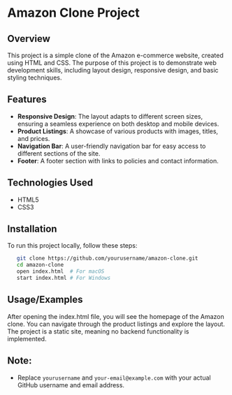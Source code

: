 
# Amazon Clone Project

## Overview

This project is a simple clone of the Amazon e-commerce website, created using HTML and CSS. The purpose of this project is to demonstrate web development skills, including layout design, responsive design, and basic styling techniques.

## Features

- **Responsive Design**: The layout adapts to different screen sizes, ensuring a seamless experience on both desktop and mobile devices.
- **Product Listings**: A showcase of various products with images, titles, and prices.
- **Navigation Bar**: A user-friendly navigation bar for easy access to different sections of the site.
- **Footer**: A footer section with links to policies and contact information.

## Technologies Used

- HTML5
- CSS3


## Installation

To run this project locally, follow these steps:

```bash
   git clone https://github.com/yourusername/amazon-clone.git
   cd amazon-clone
   open index.html  # For macOS
   start index.html # For Windows
```
    
## Usage/Examples

After opening the index.html file, you will see the homepage of the Amazon clone.
You can navigate through the product listings and explore the layout.
The project is a static site, meaning no backend functionality is implemented.


## Note:

- Replace `yourusername` and `your-email@example.com` with your actual GitHub username and email address.
